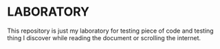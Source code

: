 # LABORATORY

This repository is just my laboratory for testing piece of code and testing thing I discover while reading the document or scrolling the internet.
